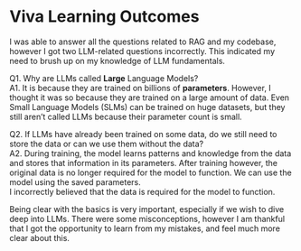 # **Viva Learning Outcomes**

I was able to answer all the questions related to RAG and my codebase, however I got two LLM-related questions incorrectly. This indicated my need to brush up on my knowledge of LLM fundamentals.

Q1. Why are LLMs called **Large** Language Models?  
A1. It is because they are trained on billions of **parameters**. However, I thought it was so because they are trained on a large amount of data. Even Small Language Models (SLMs) can be trained on huge datasets, but they still aren’t called LLMs because their parameter count is small.

Q2. If LLMs have already been trained on some data, do we still need to store the data or can we use them without the data?  
A2. During training, the model learns patterns and knowledge from the data and stores that information in its parameters. After training however, the original data is no longer required for the model to function. We can use the model using the saved parameters.   
I incorrectly believed that the data is required for the model to function.

Being clear with the basics is very important, especially if we wish to dive deep into LLMs. There were some misconceptions, however I am thankful that I got the opportunity to learn from my mistakes, and feel much more clear about this.